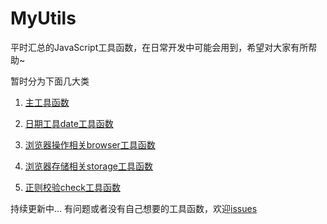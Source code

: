 # MyUtils
平时汇总的JavaScript工具函数，在日常开发中可能会用到，希望对大家有所帮助~

暂时分为下面几大类
1. [主工具函数](https://github.com/XmanLin/MyUtils/blob/master/util/util.js)

2. [日期工具date工具函数](https://github.com/XmanLin/MyUtils/blob/master/dateUtil/dateUtil.js)

3. [浏览器操作相关browser工具函数](https://github.com/XmanLin/MyUtils/blob/master/browser/browserUtil.js)

4. [浏览器存储相关storage工具函数](https://github.com/XmanLin/MyUtils/blob/master/storage/storageUtil.js)

5. [正则校验check工具函数](https://github.com/XmanLin/MyUtils/blob/master/check/checkUtil.js)

持续更新中...
有问题或者没有自己想要的工具函数，欢迎[issues](https://github.com/XmanLin/MyUtils/issues)
